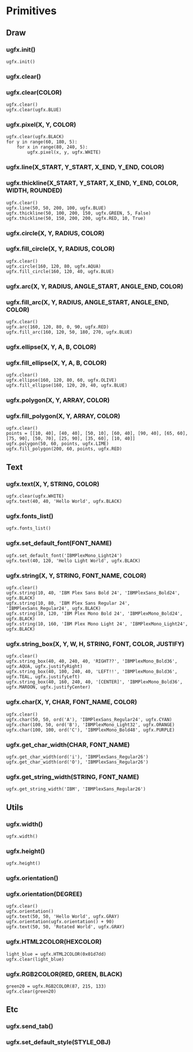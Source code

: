 # Primitives
## Draw
### ugfx.init()
```
ugfx.init()
```

### ugfx.clear()
### ugfx.clear(COLOR)
```
ugfx.clear()
ugfx.clear(ugfx.BLUE)
```

### ugfx.pixel(X, Y, COLOR)
```
ugfx.clear(ugfx.BLACK)
for y in range(60, 180, 5):
    for x in range(80, 240, 5):
        ugfx.pixel(x, y, ugfx.WHITE)
```

### ugfx.line(X_START, Y_START, X_END, Y_END, COLOR)
### ugfx.thickline(X_START, Y_START, X_END, Y_END, COLOR, WIDTH, ROUNDED)
```
ugfx.clear()
ugfx.line(50, 50, 200, 100, ugfx.BLUE)
ugfx.thickline(50, 100, 200, 150, ugfx.GREEN, 5, False)
ugfx.thickline(50, 150, 200, 200, ugfx.RED, 10, True)
```

### ugfx.circle(X, Y, RADIUS, COLOR)
### ugfx.fill_circle(X, Y, RADIUS, COLOR)
```
ugfx.clear()
ugfx.circle(160, 120, 80, ugfx.AQUA)
ugfx.fill_circle(160, 120, 40, ugfx.BLUE)
```

### ugfx.arc(X, Y, RADIUS, ANGLE_START, ANGLE_END, COLOR)
### ugfx.fill_arc(X, Y, RADIUS, ANGLE_START, ANGLE_END, COLOR)
```
ugfx.clear()
ugfx.arc(160, 120, 80, 0, 90, ugfx.RED)
ugfx.fill_arc(160, 120, 50, 180, 270, ugfx.BLUE)
```

### ugfx.ellipse(X, Y, A, B, COLOR)
### ugfx.fill_ellipse(X, Y, A, B, COLOR)
```
ugfx.clear()
ugfx.ellipse(160, 120, 80, 60, ugfx.OLIVE)
ugfx.fill_ellipse(160, 120, 20, 40, ugfx.BLUE)
```

### ugfx.polygon(X, Y, ARRAY, COLOR)
### ugfx.fill_polygon(X, Y, ARRAY, COLOR)
```
ugfx.clear()
points = [[10, 40], [40, 40], [50, 10], [60, 40], [90, 40], [65, 60], [75, 90], [50, 70], [25, 90], [35, 60], [10, 40]]
ugfx.polygon(50, 60, points, ugfx.LIME)
ugfx.fill_polygon(200, 60, points, ugfx.RED)
```

## Text

### ugfx.text(X, Y, STRING, COLOR)
```
ugfx.clear(ugfx.WHITE)
ugfx.text(40, 40, 'Hello World', ugfx.BLACK)
```

### ugfx.fonts_list()
```
ugfx.fonts_list()
```

### ugfx.set_default_font(FONT_NAME)
```
ugfx.set_default_font('IBMPlexMono_Light24')
ugfx.text(40, 120, 'Hello Light World', ugfx.BLACK)
```

### ugfx.string(X, Y, STRING, FONT_NAME, COLOR)
```
ugfx.clear()
ugfx.string(10, 40, 'IBM Plex Sans Bold 24', 'IBMPlexSans_Bold24', ugfx.BLACK)
ugfx.string(10, 80, 'IBM Plex Sans Regular 24', 'IBMPlexSans_Regular24', ugfx.BLACK)
ugfx.string(10, 120, 'IBM Plex Mono Bold 24', 'IBMPlexMono_Bold24', ugfx.BLACK)
ugfx.string(10, 160, 'IBM Plex Mono Light 24', 'IBMPlexMono_Light24', ugfx.BLACK)
```

### ugfx.string_box(X, Y, W, H, STRING, FONT, COLOR, JUSTIFY)
```
ugfx.clear()
ugfx.string_box(40, 40, 240, 40, 'RIGHT??', 'IBMPlexMono_Bold36', ugfx.AQUA, ugfx.justifyRight)
ugfx.string_box(40, 100, 240, 40, 'LEFT!!', 'IBMPlexMono_Bold36', ugfx.TEAL, ugfx.justifyLeft)
ugfx.string_box(40, 160, 240, 40, '[CENTER]', 'IBMPlexMono_Bold36', ugfx.MAROON, ugfx.justifyCenter)
```

### ugfx.char(X, Y, CHAR, FONT_NAME, COLOR)
```
ugfx.clear()
ugfx.char(50, 50, ord('A'), 'IBMPlexSans_Regular24', ugfx.CYAN)
ugfx.char(100, 50, ord('B'), 'IBMPlexMono_Light32', ugfx.ORANGE)
ugfx.char(100, 100, ord('C'), 'IBMPlexMono_Bold48', ugfx.PURPLE)
```

### ugfx.get_char_width(CHAR, FONT_NAME)
```
ugfx.get_char_width(ord('i'), 'IBMPlexSans_Regular26')
ugfx.get_char_width(ord('O'), 'IBMPlexSans_Regular26')
```

### ugfx.get_string_width(STRING, FONT_NAME)
```
ugfx.get_string_width('IBM', 'IBMPlexSans_Regular26')
```

## Utils


### ugfx.width()
```
ugfx.width()
```

### ugfx.height()
```
ugfx.height()
```

### ugfx.orientation()
### ugfx.orientation(DEGREE)
```
ugfx.clear()
ugfx.orientation()
ugfx.text(50, 50, 'Hello World', ugfx.GRAY)
ugfx.orientation(ugfx.orientation() + 90)
ugfx.text(50, 50, 'Rotated World', ugfx.GRAY)
```

### ugfx.HTML2COLOR(HEXCOLOR)
```
light_blue = ugfx.HTML2COLOR(0x01d7dd)
ugfx.clear(light_blue)
```

### ugfx.RGB2COLOR(RED, GREEN, BLACK)
```
green20 = ugfx.RGB2COLOR(87, 215, 133)
ugfx.clear(green20)
```

## Etc

### ugfx.send_tab()

### ugfx.set_default_style(STYLE_OBJ)
